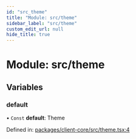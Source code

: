 ```yaml
---
id: "src_theme"
title: "Module: src/theme"
sidebar_label: "src/theme"
custom_edit_url: null
hide_title: true
---
```


# Module: src/theme

## Variables

### default

• `Const` **default**: Theme

Defined in: [packages/client-core/src/theme.tsx:4](https://github.com/xr3ngine/xr3ngine/blob/673ad6a5f/packages/client-core/src/theme.tsx#L4)
